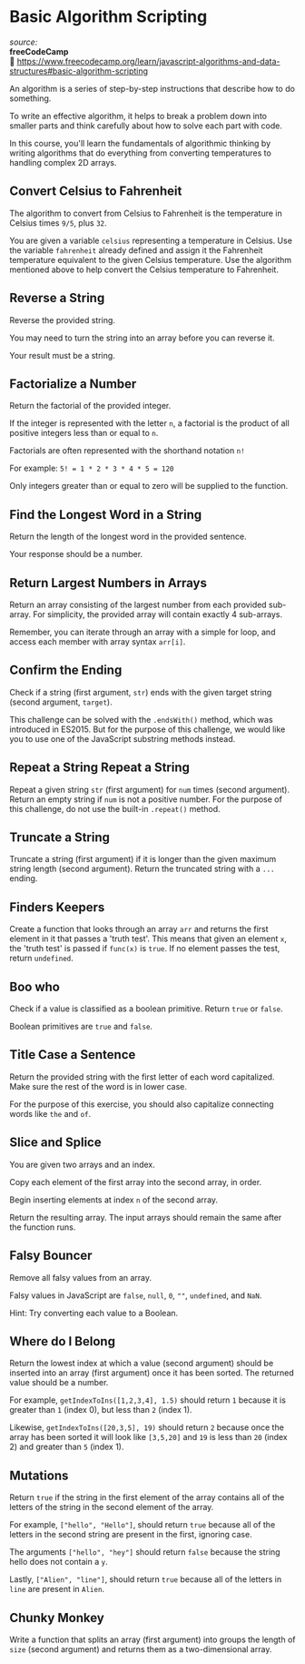# Basic Algorithm Scripting

_source:_  
**freeCodeCamp**  
:link: https://www.freecodecamp.org/learn/javascript-algorithms-and-data-structures#basic-algorithm-scripting  

An algorithm is a series of step-by-step instructions that describe how to do something.  

To write an effective algorithm, it helps to break a problem down into smaller parts and think carefully about how to solve each part with code.  

In this course, you'll learn the fundamentals of algorithmic thinking by writing algorithms that do everything from converting temperatures to handling complex 2D arrays.  

## Convert Celsius to Fahrenheit

The algorithm to convert from Celsius to Fahrenheit is the temperature in Celsius times ``9/5``, plus ``32``.  

You are given a variable ``celsius`` representing a temperature in Celsius. Use the variable ``fahrenheit`` already defined and assign it the Fahrenheit temperature equivalent to the given Celsius temperature. Use the algorithm mentioned above to help convert the Celsius temperature to Fahrenheit.  

## Reverse a String

Reverse the provided string.  

You may need to turn the string into an array before you can reverse it.  

Your result must be a string.  

## Factorialize a Number

Return the factorial of the provided integer.  

If the integer is represented with the letter ``n``, a factorial is the product of all positive integers less than or equal to ``n``.  

Factorials are often represented with the shorthand notation ``n!``  

For example: ``5! = 1 * 2 * 3 * 4 * 5 = 120``  

Only integers greater than or equal to zero will be supplied to the function.  

## Find the Longest Word in a String

Return the length of the longest word in the provided sentence.  

Your response should be a number.  

## Return Largest Numbers in Arrays

Return an array consisting of the largest number from each provided sub-array. For simplicity, the provided array will contain exactly 4 sub-arrays.  

Remember, you can iterate through an array with a simple for loop, and access each member with array syntax ``arr[i]``.  

## Confirm the Ending

Check if a string (first argument, ``str``) ends with the given target string (second argument, ``target``).  

This challenge can be solved with the ``.endsWith()`` method, which was introduced in ES2015. But for the purpose of this challenge, we would like you to use one of the JavaScript substring methods instead.  

## Repeat a String Repeat a String

Repeat a given string ``str`` (first argument) for ``num`` times (second argument). Return an empty string if ``num`` is not a positive number. For the purpose of this challenge, do not use the built-in ``.repeat()`` method.  

## Truncate a String

Truncate a string (first argument) if it is longer than the given maximum string length (second argument). Return the truncated string with a ``...`` ending.  

## Finders Keepers

Create a function that looks through an array ``arr`` and returns the first element in it that passes a 'truth test'. This means that given an element ``x``, the 'truth test' is passed if ``func(x)`` is ``true``. If no element passes the test, return ``undefined``.  

## Boo who

Check if a value is classified as a boolean primitive. Return ``true`` or ``false``.  

Boolean primitives are ``true`` and ``false``.  

## Title Case a Sentence

Return the provided string with the first letter of each word capitalized. Make sure the rest of the word is in lower case.  

For the purpose of this exercise, you should also capitalize connecting words like ``the`` and ``of``.  

##  Slice and Splice

You are given two arrays and an index.  

Copy each element of the first array into the second array, in order.  

Begin inserting elements at index ``n`` of the second array.  

Return the resulting array. The input arrays should remain the same after the function runs.  

## Falsy Bouncer

Remove all falsy values from an array.  

Falsy values in JavaScript are ``false``, ``null``, ``0``, ``""``, ``undefined``, and ``NaN``.  

Hint: Try converting each value to a Boolean.  

## Where do I Belong

Return the lowest index at which a value (second argument) should be inserted into an array (first argument) once it has been sorted. The returned value should be a number.  

For example, ``getIndexToIns([1,2,3,4], 1.5)`` should return ``1`` because it is greater than ``1`` (index 0), but less than ``2`` (index 1).  

Likewise, ``getIndexToIns([20,3,5], 19)`` should return ``2`` because once the array has been sorted it will look like ``[3,5,20]`` and ``19`` is less than ``20`` (index 2) and greater than ``5`` (index 1).  

## Mutations

Return ``true`` if the string in the first element of the array contains all of the letters of the string in the second element of the array.   

For example, ``["hello", "Hello"]``, should return ``true`` because all of the letters in the second string are present in the first, ignoring case.  

The arguments ``["hello", "hey"]`` should return ``false`` because the string hello does not contain a ``y``.  

Lastly, ``["Alien", "line"]``, should return ``true`` because all of the letters in ``line`` are present in ``Alien``.  

## Chunky Monkey

Write a function that splits an array (first argument) into groups the length of ``size`` (second argument) and returns them as a two-dimensional array.  